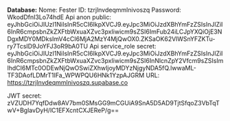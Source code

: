 
**Database:**
Nome: Fester
ID: tzrjlnvdeqmmlnivoszq
Password: WkodDfnI3Lo74hdE
Api anon public: eyJhbGciOiJIUzI1NiIsInR5cCI6IkpXVCJ9.eyJpc3MiOiJzdXBhYmFzZSIsInJlZiI6InR6cmpsbnZkZXFtbWxuaXZvc3pxIiwicm9sZSI6ImFub24iLCJpYXQiOjE3NDgxMDY0MDksImV4cCI6MjA2MzY4MjQwOX0.ZKSaOK62VlWSnYFZKTu-ry7TcsID9JoYFJ3oR9bA0TU
Api service_role secret: eyJhbGciOiJIUzI1NiIsInR5cCI6IkpXVCJ9.eyJpc3MiOiJzdXBhYmFzZSIsInJlZiI6InR6cmpsbnZkZXFtbWxuaXZvc3pxIiwicm9sZSI6InNlcnZpY2Vfcm9sZSIsImlhdCI6MTc0ODEwNjQwOSwiZXhwIjoyMDYzNjgyNDA5fQ.lwwaML-TF3DAofLDMrT1IFa_WPWPQU6HNk1YzpAJGRM
URL: https://tzrjlnvdeqmmlnivoszq.supabase.co


JWT secret: zVZUDH7YqfDdw8AV7bm0SMsGG9mCGUiA9SnA5D5AD9TjtSfqoZ3VbTqTwV+BglavDyH/lC1EFXcntCXJEReP/g==

